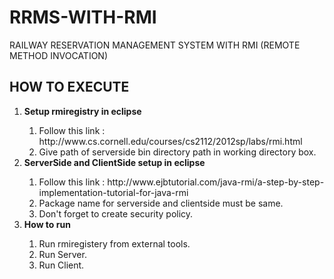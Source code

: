 # RRMS-WITH-RMI
RAILWAY RESERVATION MANAGEMENT SYSTEM WITH RMI (REMOTE METHOD INVOCATION)
## HOW TO EXECUTE
<ol>
  <li><b>Setup rmiregistry in eclipse</b></li>
  <ol>
    <li>Follow this link : <a>http://www.cs.cornell.edu/courses/cs2112/2012sp/labs/rmi.html</a></li>
    <li>Give path of serverside bin directory path in working directory box.</li>
  </ol>
  <li><b>ServerSide and ClientSide setup in eclipse</b></li>
  <ol>
    <li>Follow this link : <a>http://www.ejbtutorial.com/java-rmi/a-step-by-step-implementation-tutorial-for-java-rmi</a></li>
    <li>Package name for serverside and clientside must be same.</li>
    <li>Don't forget to create security policy.</li>
  </ol>
  <li><b>How to run</b></li>
  <ol>
    <li>Run rmiregistery from external tools.</li>
    <li>Run Server.</li>
    <li>Run Client.</li>
  </ol>
</ol>
